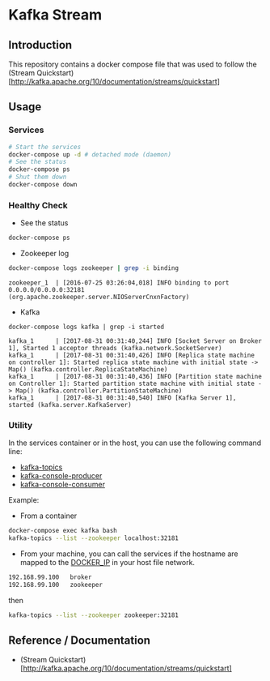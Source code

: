 # Kafka Stream


## Introduction
This repository contains a docker compose file that was used to follow the (Stream Quickstart)[http://kafka.apache.org/10/documentation/streams/quickstart]



## Usage

### Services

```bash
# Start the services
docker-compose up -d # detached mode (daemon)
# See the status
docker-compose ps
# Shut them down
docker-compose down
```


### Healthy Check
  * See the status
```bash
docker-compose ps
```
  * Zookeeper log
```bash
docker-compose logs zookeeper | grep -i binding
```
```text
zookeeper_1  | [2016-07-25 03:26:04,018] INFO binding to port 0.0.0.0/0.0.0.0:32181 (org.apache.zookeeper.server.NIOServerCnxnFactory)
```
  * Kafka
```
docker-compose logs kafka | grep -i started
```
```text
kafka_1      | [2017-08-31 00:31:40,244] INFO [Socket Server on Broker 1], Started 1 acceptor threads (kafka.network.SocketServer)
kafka_1      | [2017-08-31 00:31:40,426] INFO [Replica state machine on controller 1]: Started replica state machine with initial state -> Map() (kafka.controller.ReplicaStateMachine)
kafka_1      | [2017-08-31 00:31:40,436] INFO [Partition state machine on Controller 1]: Started partition state machine with initial state -> Map() (kafka.controller.PartitionStateMachine)
kafka_1      | [2017-08-31 00:31:40,540] INFO [Kafka Server 1], started (kafka.server.KafkaServer)
```
### Utility

In the services container or in the host, you can use the following command line:
  * [kafka-topics](https://gerardnico.com/wiki/dit/kafka/topic#creation)
  * [kafka-console-producer](https://gerardnico.com/wiki/dit/kafka/producer)
  * [kafka-console-consumer](https://gerardnico.com/wiki/dit/kafka/consumer)

Example:
  * From a container
```bash
docker-compose exec kafka bash
kafka-topics --list --zookeeper localhost:32181
```
  * From your machine, you can call the services if the hostname are mapped to the [DOCKER_IP](https://gerardnico.com/wiki/docker/host#ip) in your host file network.
```txt
192.168.99.100   broker
192.168.99.100   zookeeper
```
then
```bash
kafka-topics --list --zookeeper zookeeper:32181
```

## Reference / Documentation

  * (Stream Quickstart)[http://kafka.apache.org/10/documentation/streams/quickstart]
